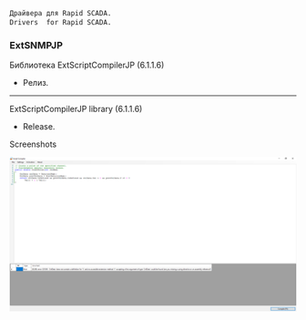 	Драйвера для Rapid SCADA.
	Drivers  for Rapid SCADA.


	
### ExtSNMPJP

Библиотека ExtScriptCompilerJP (6.1.1.6)
- Релиз.
---------------------------------------------------------------------------

ExtScriptCompilerJP library (6.1.1.6)
- Release.


Screenshots

![ExtScriptCompilerJP](https://raw.githubusercontent.com/JurasskPark/RapidScada_v6/master/SharewareDrivers/ScadaAdmin/ScriptCompilerJP/Source/ExtScriptCompilerJP_001.png)
